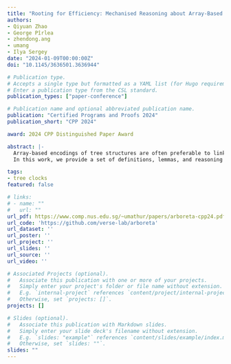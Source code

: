 ```yaml
---
title: "Rooting for Efficiency: Mechanised Reasoning about Array-Based Trees in Separation Logic"
authors:
- Qiyuan Zhao
- George Pîrlea
- zhendong.ang
- umang
- Ilya Sergey
date: "2024-01-09T00:00:00Z"
doi: "10.1145/3636501.3636944"

# Publication type.
# Accepts a single type but formatted as a YAML list (for Hugo requirements).
# Enter a publication type from the CSL standard.
publication_types: ["paper-conference"]

# Publication name and optional abbreviated publication name.
publication: "Certified Programs and Proofs 2024"
publication_short: "CPP 2024"

award: 2024 CPP Distinguished Paper Award

abstract: |-
  Array-based encodings of tree structures are often preferable to linked or abstract data type-based representations for efficiency reasons. Compared to the more traditional encodings, array-based trees do not immediately offer convenient induction principles, and the programs that manipulate them often implement traversals non-recursively, requiring complex loop invariants for their correctness proofs.
  In this work, we provide a set of definitions, lemmas, and reasoning principles that streamline proofs about arraybased trees and programs that work with them. We showcase our proof techniques via a series of small but characteristic examples, culminating with a large case study: verification of a C implementation of a recently published *tree clock* data structure in a Separation Logic embedded into Coq.

tags:
- tree clocks
featured: false

# links:
# - name: ""
#   url: ""
url_pdf: https://www.comp.nus.edu.sg/~umathur/papers/arboreta-cpp24.pdf
url_code: 'https://github.com/verse-lab/arboreta'
url_dataset: ''
url_poster: ''
url_project: ''
url_slides: ''
url_source: ''
url_video: ''

# Associated Projects (optional).
#   Associate this publication with one or more of your projects.
#   Simply enter your project's folder or file name without extension.
#   E.g. `internal-project` references `content/project/internal-project/index.md`.
#   Otherwise, set `projects: []`.
projects: []

# Slides (optional).
#   Associate this publication with Markdown slides.
#   Simply enter your slide deck's filename without extension.
#   E.g. `slides: "example"` references `content/slides/example/index.md`.
#   Otherwise, set `slides: ""`.
slides: ""
---
```

